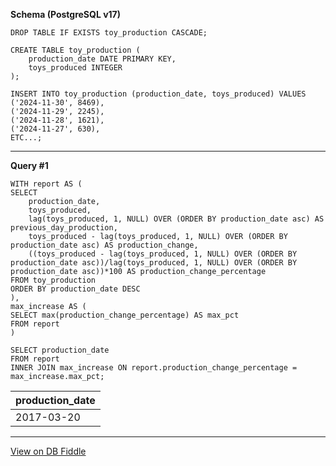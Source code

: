 **Schema (PostgreSQL v17)**

    DROP TABLE IF EXISTS toy_production CASCADE;
    
    CREATE TABLE toy_production (
        production_date DATE PRIMARY KEY,
        toys_produced INTEGER
    );
    
    INSERT INTO toy_production (production_date, toys_produced) VALUES
    ('2024-11-30', 8469),
    ('2024-11-29', 2245),
    ('2024-11-28', 1621),
    ('2024-11-27', 630),
    ETC...;
    

---

**Query #1**

    WITH report AS (
    SELECT
    	production_date,
        toys_produced,
        lag(toys_produced, 1, NULL) OVER (ORDER BY production_date asc) AS previous_day_production,
        toys_produced - lag(toys_produced, 1, NULL) OVER (ORDER BY production_date asc) AS production_change,
        ((toys_produced - lag(toys_produced, 1, NULL) OVER (ORDER BY production_date asc))/lag(toys_produced, 1, NULL) OVER (ORDER BY production_date asc))*100 AS production_change_percentage
    FROM toy_production
    ORDER BY production_date DESC
    ),
    max_increase AS (
    SELECT max(production_change_percentage) AS max_pct
    FROM report
    )
    
    SELECT production_date
    FROM report
    INNER JOIN max_increase ON report.production_change_percentage = max_increase.max_pct;

| production_date |
| --------------- |
| 2017-03-20      |

---

[View on DB Fiddle](https://www.db-fiddle.com/f/9y6s1rxskHXZQNytynEpY5/2)
